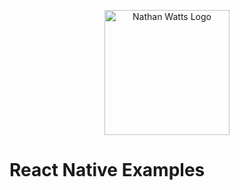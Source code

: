 <p align="center"> <img src="https://nathanwatts.xyz/favicon.svg" width="200" alt="Nathan Watts Logo"> </p>

# React Native Examples